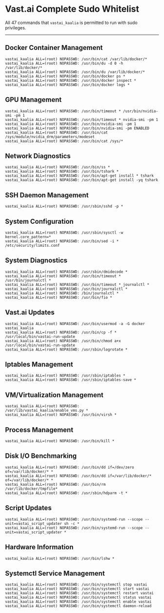 # Vast.ai Complete Sudo Whitelist

All 47 commands that `vastai_kaalia` is permitted to run with sudo privileges.

---

## Docker Container Management

```sudoers
vastai_kaalia ALL=(root) NOPASSWD: /usr/bin/cat /var/lib/docker/*
vastai_kaalia ALL=(root) NOPASSWD: /usr/bin/du -d 0 -h /var/lib/docker/*
vastai_kaalia ALL=(root) NOPASSWD: /usr/bin/du /var/lib/docker/*
vastai_kaalia ALL=(root) NOPASSWD: /usr/bin/docker ps *
vastai_kaalia ALL=(root) NOPASSWD: /usr/bin/docker inspect *
vastai_kaalia ALL=(root) NOPASSWD: /usr/bin/docker logs *
```

## GPU Management

```sudoers
vastai_kaalia ALL=(root) NOPASSWD: /usr/bin/timeout * /usr/bin/nvidia-smi -pm 1
vastai_kaalia ALL=(root) NOPASSWD: /usr/bin/timeout * nvidia-smi -pm 1
vastai_kaalia ALL=(root) NOPASSWD: /usr/bin/nvidia-smi -pm 1
vastai_kaalia ALL=(root) NOPASSWD: /usr/bin/nvidia-smi -pm ENABLED
vastai_kaalia ALL=(root) NOPASSWD: /usr/bin/cat /sys/module/nvidia_drm/parameters/modeset
vastai_kaalia ALL=(root) NOPASSWD: /usr/bin/cat /sys/*
```

## Network Diagnostics

```sudoers
vastai_kaalia ALL=(root) NOPASSWD: /usr/bin/ss *
vastai_kaalia ALL=(root) NOPASSWD: /usr/bin/tshark *
vastai_kaalia ALL=(root) NOPASSWD: /usr/bin/apt-get install * tshark
vastai_kaalia ALL=(root) NOPASSWD: /usr/bin/apt-get install -yq tshark
```

## SSH Daemon Management

```sudoers
vastai_kaalia ALL=(root) NOPASSWD: /usr/sbin/sshd -p *
```

## System Configuration

```sudoers
vastai_kaalia ALL=(root) NOPASSWD: /usr/sbin/sysctl -w kernel.core_pattern=*
vastai_kaalia ALL=(root) NOPASSWD: /usr/bin/sed -i * /etc/security/limits.conf
```

## System Diagnostics

```sudoers
vastai_kaalia ALL=(root) NOPASSWD: /usr/sbin/dmidecode *
vastai_kaalia ALL=(root) NOPASSWD: /usr/bin/timeout * /usr/bin/journalctl *
vastai_kaalia ALL=(root) NOPASSWD: /usr/bin/timeout * journalctl *
vastai_kaalia ALL=(root) NOPASSWD: /usr/bin/journalctl *
vastai_kaalia ALL=(root) NOPASSWD: /bin/journalctl *
vastai_kaalia ALL=(root) NOPASSWD: /usr/bin/fio *
```

## Vast.ai Updates

```sudoers
vastai_kaalia ALL=(root) NOPASSWD: /usr/bin/usermod -a -G docker vastai_kaalia
vastai_kaalia ALL=(root) NOPASSWD: /usr/bin/cp -f * /usr/local/bin/vastai-run-update
vastai_kaalia ALL=(root) NOPASSWD: /usr/bin/chmod a+x /usr/local/bin/vastai-run-update
vastai_kaalia ALL=(root) NOPASSWD: /usr/sbin/logrotate *
```

## Iptables Management

```sudoers
vastai_kaalia ALL=(root) NOPASSWD: /usr/sbin/iptables *
vastai_kaalia ALL=(root) NOPASSWD: /usr/sbin/iptables-save *
```

## VM/Virtualization Management

```sudoers
vastai_kaalia ALL=(root) NOPASSWD: /var/lib/vastai_kaalia/enable_vms.py *
vastai_kaalia ALL=(root) NOPASSWD: /usr/bin/virsh *
```

## Process Management

```sudoers
vastai_kaalia ALL=(root) NOPASSWD: /usr/bin/kill *
```

## Disk I/O Benchmarking

```sudoers
vastai_kaalia ALL=(root) NOPASSWD: /usr/bin/dd if=/dev/zero of=/var/lib/docker/* *
vastai_kaalia ALL=(root) NOPASSWD: /usr/bin/dd if=/var/lib/docker/* of=/var/lib/docker/* *
vastai_kaalia ALL=(root) NOPASSWD: /usr/bin/rm /var/lib/docker/tmpfile*
vastai_kaalia ALL=(root) NOPASSWD: /usr/sbin/hdparm -t *
```

## Script Updates

```sudoers
vastai_kaalia ALL=(root) NOPASSWD: /usr/bin/systemd-run --scope --unit=vastai_script_updater sh -c *
vastai_kaalia ALL=(root) NOPASSWD: /usr/bin/systemd-run --scope --unit=vastai_script_updater *
```

## Hardware Information

```sudoers
vastai_kaalia ALL=(root) NOPASSWD: /usr/bin/lshw *
```

## Systemctl Service Management

```sudoers
vastai_kaalia ALL=(root) NOPASSWD: /usr/bin/systemctl stop vastai
vastai_kaalia ALL=(root) NOPASSWD: /usr/bin/systemctl start vastai
vastai_kaalia ALL=(root) NOPASSWD: /usr/bin/systemctl restart vastai
vastai_kaalia ALL=(root) NOPASSWD: /usr/bin/systemctl status vastai
vastai_kaalia ALL=(root) NOPASSWD: /usr/bin/systemctl enable vastai
vastai_kaalia ALL=(root) NOPASSWD: /usr/bin/systemctl daemon-reload
```
